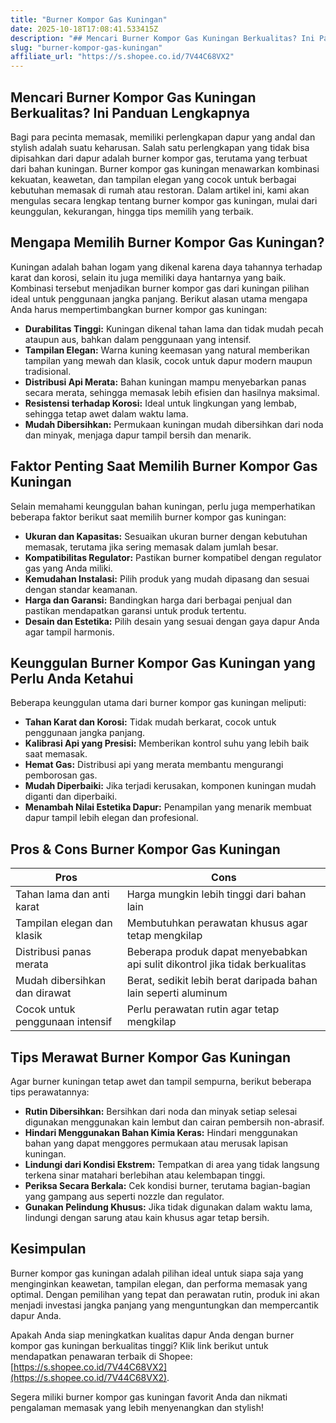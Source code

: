 ```yaml
---
title: "Burner Kompor Gas Kuningan"
date: 2025-10-18T17:08:41.533415Z
description: "## Mencari Burner Kompor Gas Kuningan Berkualitas? Ini Panduan Lengkapnya..."
slug: "burner-kompor-gas-kuningan"
affiliate_url: "https://s.shopee.co.id/7V44C68VX2"
---
```

## Mencari Burner Kompor Gas Kuningan Berkualitas? Ini Panduan Lengkapnya

Bagi para pecinta memasak, memiliki perlengkapan dapur yang andal dan stylish adalah suatu keharusan. Salah satu perlengkapan yang tidak bisa dipisahkan dari dapur adalah burner kompor gas, terutama yang terbuat dari bahan kuningan. Burner kompor gas kuningan menawarkan kombinasi kekuatan, keawetan, dan tampilan elegan yang cocok untuk berbagai kebutuhan memasak di rumah atau restoran. Dalam artikel ini, kami akan mengulas secara lengkap tentang burner kompor gas kuningan, mulai dari keunggulan, kekurangan, hingga tips memilih yang terbaik.

## Mengapa Memilih Burner Kompor Gas Kuningan?

Kuningan adalah bahan logam yang dikenal karena daya tahannya terhadap karat dan korosi, selain itu juga memiliki daya hantarnya yang baik. Kombinasi tersebut menjadikan burner kompor gas dari kuningan pilihan ideal untuk penggunaan jangka panjang. Berikut alasan utama mengapa Anda harus mempertimbangkan burner kompor gas kuningan:

- **Durabilitas Tinggi:** Kuningan dikenal tahan lama dan tidak mudah pecah ataupun aus, bahkan dalam penggunaan yang intensif.
- **Tampilan Elegan:** Warna kuning keemasan yang natural memberikan tampilan yang mewah dan klasik, cocok untuk dapur modern maupun tradisional.
- **Distribusi Api Merata:** Bahan kuningan mampu menyebarkan panas secara merata, sehingga memasak lebih efisien dan hasilnya maksimal.
- **Resistensi terhadap Korosi:** Ideal untuk lingkungan yang lembab, sehingga tetap awet dalam waktu lama.
- **Mudah Dibersihkan:** Permukaan kuningan mudah dibersihkan dari noda dan minyak, menjaga dapur tampil bersih dan menarik.

## Faktor Penting Saat Memilih Burner Kompor Gas Kuningan

Selain memahami keunggulan bahan kuningan, perlu juga memperhatikan beberapa faktor berikut saat memilih burner kompor gas kuningan:

- **Ukuran dan Kapasitas:** Sesuaikan ukuran burner dengan kebutuhan memasak, terutama jika sering memasak dalam jumlah besar.
- **Kompatibilitas Regulator:** Pastikan burner kompatibel dengan regulator gas yang Anda miliki.
- **Kemudahan Instalasi:** Pilih produk yang mudah dipasang dan sesuai dengan standar keamanan.
- **Harga dan Garansi:** Bandingkan harga dari berbagai penjual dan pastikan mendapatkan garansi untuk produk tertentu.
- **Desain dan Estetika:** Pilih desain yang sesuai dengan gaya dapur Anda agar tampil harmonis.

## Keunggulan Burner Kompor Gas Kuningan yang Perlu Anda Ketahui

Beberapa keunggulan utama dari burner kompor gas kuningan meliputi:

- **Tahan Karat dan Korosi:** Tidak mudah berkarat, cocok untuk penggunaan jangka panjang.
- **Kalibrasi Api yang Presisi:** Memberikan kontrol suhu yang lebih baik saat memasak.
- **Hemat Gas:** Distribusi api yang merata membantu mengurangi pemborosan gas.
- **Mudah Diperbaiki:** Jika terjadi kerusakan, komponen kuningan mudah diganti dan diperbaiki.
- **Menambah Nilai Estetika Dapur:** Penampilan yang menarik membuat dapur tampil lebih elegan dan profesional.

## Pros & Cons Burner Kompor Gas Kuningan

| **Pros** | **Cons** |
|------------|------------|
| Tahan lama dan anti karat | Harga mungkin lebih tinggi dari bahan lain |
| Tampilan elegan dan klasik | Membutuhkan perawatan khusus agar tetap mengkilap |
| Distribusi panas merata | Beberapa produk dapat menyebabkan api sulit dikontrol jika tidak berkualitas |
| Mudah dibersihkan dan dirawat | Berat, sedikit lebih berat daripada bahan lain seperti aluminum |
| Cocok untuk penggunaan intensif | Perlu perawatan rutin agar tetap mengkilap |

## Tips Merawat Burner Kompor Gas Kuningan

Agar burner kuningan tetap awet dan tampil sempurna, berikut beberapa tips perawatannya:

- **Rutin Dibersihkan:** Bersihkan dari noda dan minyak setiap selesai digunakan menggunakan kain lembut dan cairan pembersih non-abrasif.
- **Hindari Menggunakan Bahan Kimia Keras:** Hindari menggunakan bahan yang dapat menggores permukaan atau merusak lapisan kuningan.
- **Lindungi dari Kondisi Ekstrem:** Tempatkan di area yang tidak langsung terkena sinar matahari berlebihan atau kelembapan tinggi.
- **Periksa Secara Berkala:** Cek kondisi burner, terutama bagian-bagian yang gampang aus seperti nozzle dan regulator.
- **Gunakan Pelindung Khusus:** Jika tidak digunakan dalam waktu lama, lindungi dengan sarung atau kain khusus agar tetap bersih.

## Kesimpulan

Burner kompor gas kuningan adalah pilihan ideal untuk siapa saja yang menginginkan keawetan, tampilan elegan, dan performa memasak yang optimal. Dengan pemilihan yang tepat dan perawatan rutin, produk ini akan menjadi investasi jangka panjang yang menguntungkan dan mempercantik dapur Anda.

Apakah Anda siap meningkatkan kualitas dapur Anda dengan burner kompor gas kuningan berkualitas tinggi? Klik link berikut untuk mendapatkan penawaran terbaik di Shopee: [https://s.shopee.co.id/7V44C68VX2](https://s.shopee.co.id/7V44C68VX2).

Segera miliki burner kompor gas kuningan favorit Anda dan nikmati pengalaman memasak yang lebih menyenangkan dan stylish!